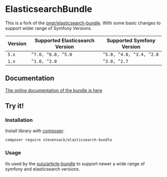 # ElasticsearchBundle

This is a fork of the [ongr/elasticsearch-bundle](https://github.com/ongr-io/elasticsearchbundle).
With some basic changes to support wider range of Symfony Versions.

| Version   | Supported Elasticsearch Version | Supported Symfony Version |
|-----------|---------------------------------|---------------------------|
| `5.x`     | `^7.0, ^6.0, ^5.0`              | `^5.0, ^4.0, ^3.4, ^2.8`  |
| `1.x`     | `^1.0, ^2.0`                    | `^3.0, ^2.7`              |

## Documentation

[The online documentation of the bundle is here](Resources/doc/index.md)

## Try it!

### Installation

Install library with [composer](https://getcomposer.org):

```bash
composer require stevensack/elasticsearch-bundle
```

### Usage

Its used by the [sulu/article-bundle](https://github.com/sulu/SuluArticleBundle/) to support newer a wide range of symfony and elasticsearch versions.

